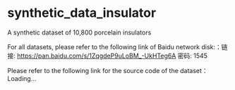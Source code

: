 # synthetic_data_insulator
A synthetic dataset of 10,800 porcelain insulators

For all datasets, please refer to the following link of Baidu network disk:：链接: https://pan.baidu.com/s/1ZqgdeP9uLoBM_-UkHTeg6A  密码: 1545

Please refer to the following link for the source code of the dataset：Loading...
